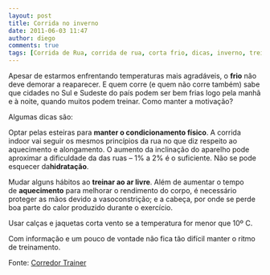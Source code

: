 ```yaml
---
layout: post
title: Corrida no inverno
date: 2011-06-03 11:47
author: diego
comments: true
tags: [Corrida de Rua, corrida de rua, corta frio, dicas, inverno, treino, vestimentas]
---
```

Apesar de estarmos enfrentando temperaturas mais agradáveis, o <strong>frio</strong> não deve demorar a reaparecer. E quem corre (e quem não corre também) sabe que cidades no Sul e Sudeste do país podem ser bem frias logo pela manhã e à noite, quando muitos podem treinar. Como manter a motivação?

Algumas dicas são:

Optar pelas esteiras para <strong>manter o condicionamento físico</strong>. A corrida indoor vai seguir os mesmos princípios da rua no que diz respeito ao aquecimento e alongamento. O aumento da inclinação do aparelho pode aproximar a dificuldade da das ruas – 1% a 2% é o suficiente. Não se pode esquecer da<strong>hidratação</strong>.

Mudar alguns hábitos ao <strong>treinar ao ar livre</strong>. Além de aumentar o tempo de <strong>aquecimento</strong> para melhorar o rendimento do corpo, é necessário proteger as mãos devido a vasoconstrição; e a cabeça, por onde se perde boa parte do calor produzido durante o exercício.

Usar calças e jaquetas corta vento se a temperatura for menor que 10º C.

Com informação e um pouco de vontade não fica tão difícil manter o ritmo de treinamento.

Fonte: <a href="http://www.corredortrainer.com.br/corrida-no-inverno/" target="_blank">Corredor Trainer</a>


